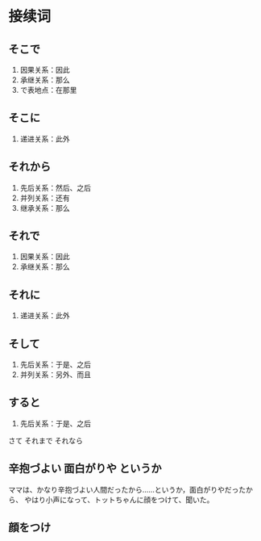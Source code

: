 # 接续词

## そこで
1. 因果关系：因此
2. 承继关系：那么
3. で表地点：在那里

## そこに
1. 递进关系：此外

## それから
1. 先后关系：然后、之后
2. 并列关系：还有
3. 继承关系：那么

## それで
1. 因果关系：因此
2. 承继关系：那么

## それに
1. 递进关系：此外

## そして
1. 先后关系：于是、之后
2. 并列关系：另外、而且

## すると
1. 先后关系：于是、之后

さて
それまで
それなら

## 辛抱づよい  面白がりや というか
ママは、かなり辛抱づよい人間だったから……というか，面白がりやだったから、
やはり小声になって、トットちゃんに顔をつけて、聞いた。


## 顔をつけ